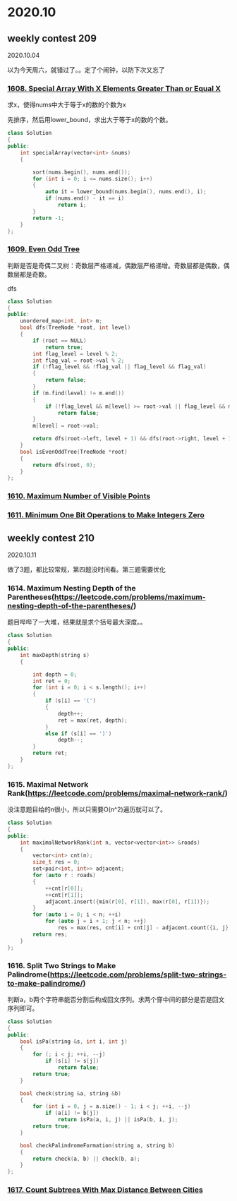 # 2020.10

## weekly contest 209

2020.10.04 

以为今天周六，就错过了。。定了个闹钟，以防下次又忘了

### [1608. Special Array With X Elements Greater Than or Equal X](https://leetcode.com/problems/special-array-with-x-elements-greater-than-or-equal-x/)

求x，使得nums中大于等于x的数的个数为x

先排序，然后用lower_bound，求出大于等于x的数的个数。

```cpp
class Solution
{
public:
    int specialArray(vector<int> &nums)
    {

        sort(nums.begin(), nums.end());
        for (int i = 0; i <= nums.size(); i++)
        {
            auto it = lower_bound(nums.begin(), nums.end(), i);
            if (nums.end() - it == i)
                return i;
        }
        return -1;
    }
};
```

### [1609. Even Odd Tree](https://leetcode.com/problems/even-odd-tree/)

判断是否是奇偶二叉树：奇数层严格递减，偶数层严格递增。奇数层都是偶数，偶数层都是奇数。

dfs

```cpp
class Solution
{
public:
    unordered_map<int, int> m;
    bool dfs(TreeNode *root, int level)
    {
        if (root == NULL)
            return true;
        int flag_level = level % 2;
        int flag_val = root->val % 2;
        if (!flag_level && !flag_val || flag_level && flag_val)
        {
            return false;
        }
        if (m.find(level) != m.end())
        {
            if (!flag_level && m[level] >= root->val || flag_level && m[level] <= root->val)
                return false;
        }
        m[level] = root->val;

        return dfs(root->left, level + 1) && dfs(root->right, level + 1);
    }
    bool isEvenOddTree(TreeNode *root)
    {
        return dfs(root, 0);
    }
};
```

### [1610. Maximum Number of Visible Points](https://leetcode.com/problems/maximum-number-of-visible-points/)

### [1611. Minimum One Bit Operations to Make Integers Zero](https://leetcode.com/problems/minimum-one-bit-operations-to-make-integers-zero/)

## weekly contest 210

2020.10.11

做了3题，都比较常规，第四题没时间看。第三题需要优化

### 1614. Maximum Nesting Depth of the Parentheses(https://leetcode.com/problems/maximum-nesting-depth-of-the-parentheses/)

题目哔哔了一大堆，结果就是求个括号最大深度。。

```cpp
class Solution
{
public:
    int maxDepth(string s)
    {

        int depth = 0;
        int ret = 0;
        for (int i = 0; i < s.length(); i++)
        {
            if (s[i] == '(')
            {
                depth++;
                ret = max(ret, depth);
            }
            else if (s[i] == ')')
                depth--;
        }
        return ret;
    }
};
```

### 1615. Maximal Network Rank(https://leetcode.com/problems/maximal-network-rank/)

没注意题目给的n很小，所以只需要O(n^2)遍历就可以了。

```cpp
class Solution
{
public:
    int maximalNetworkRank(int n, vector<vector<int>> &roads)
    {
        vector<int> cnt(n);
        size_t res = 0;
        set<pair<int, int>> adjacent;
        for (auto r : roads)
        {
            ++cnt[r[0]];
            ++cnt[r[1]];
            adjacent.insert({min(r[0], r[1]), max(r[0], r[1])});
        }
        for (auto i = 0; i < n; ++i)
            for (auto j = i + 1; j < n; ++j)
                res = max(res, cnt[i] + cnt[j] - adjacent.count({i, j}));
        return res;
    }
};
```

### 1616. Split Two Strings to Make Palindrome(https://leetcode.com/problems/split-two-strings-to-make-palindrome/)

判断a，b两个字符串能否分割后构成回文序列。求两个穿中间的部分是否是回文序列即可。

```cpp
class Solution
{
public:
    bool isPa(string &s, int i, int j)
    {
        for (; i < j; ++i, --j)
            if (s[i] != s[j])
                return false;
        return true;
    }

    bool check(string &a, string &b)
    {
        for (int i = 0, j = a.size() - 1; i < j; ++i, --j)
            if (a[i] != b[j])
                return isPa(a, i, j) || isPa(b, i, j);
        return true;
    }

    bool checkPalindromeFormation(string a, string b)
    {
        return check(a, b) || check(b, a);
    }
};
```

### [1617. Count Subtrees With Max Distance Between Cities](https://leetcode.com/problems/count-subtrees-with-max-distance-between-cities/)